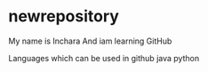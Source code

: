 # newrepository
My name is Inchara
And iam learning GitHub

Languages which can be used in github
java
python
